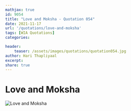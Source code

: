 ```yaml
---
mathjax: true
id: 9054
title: "Love and Moksha - Quotation 054"
date: 2021-11-17
url: '/quotations/love-and-moksha'
tags: [WIA Quotations] 
categories: 

header:
    teaser: /assets/images/quotations/quotation054.jpg
author: Hari Thapliyaal 
excerpt:
share: true 
---
```


# Love and Moksha

![Love and Moksha](/assets/images/quotations/quotation054.jpg)
